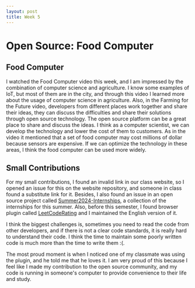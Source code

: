 ```yaml
---
layout: post
title: Week 5
---
```

# Open Source: Food Computer
## Food Computer
I watched the Food Computer video this week, and I am impressed by the combination of computer science and agriculture. I know some examples of IoT, but most of them are in the city, and through this video I learned more about the usage of computer science in agriculture. Also, in the Farming for the Future video, developers from different places work together and share their ideas, they can discuss the difficulties and share their solutions through open source technology. The open source platform can be a great place to share and discuss the ideas. 
I think as a computer scientist, we can develop the technology and lower the cost of them to customers. As in the video it mentioned that a set of food computer may cost millions of dollar because sensors are expensive. If we can optimize the technology in these areas, I think the food computer can be used more widely. 

<!--more-->

## Small Contributions
For my small contributions, I found an invalid link in our class website, so I opened an issue for this on the website repository, and someone in class found a substitute link for it. Besides, I also found an issue in an open source project called [Summer2024-Internships](https://github.com/SimplifyJobs/Summer2024-Internships), a collection of the internships for this summer. Also, before this semester, I found browser plugin called [LeetCodeRating](https://github.com/zhang-wangz/LeetCodeRating/tree/english) and I maintained the English version of it. 

I think the biggest challenges is, sometimes you need to read the code from other developers, and if there is not a clear code standards, it is really hard to understand their code. I think the time to maintain some poorly written code is much more than the time to write them :(.

The most proud moment is when I noticed one of my classmate was using the plugin, and he told me that he loves it. I am very proud of this because I feel like I made my contribution to the open source community, and my code is running in someone's computer to provide convenience to their life and study.
